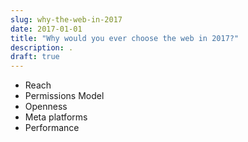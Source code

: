 ```yaml
---
slug: why-the-web-in-2017
date: 2017-01-01
title: "Why would you ever choose the web in 2017?"
description: .
draft: true
---
```


* Reach
* Permissions Model
* Openness
* Meta platforms
* Performance
